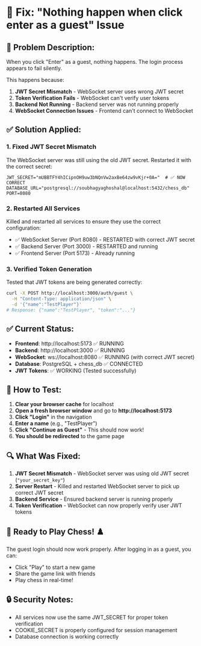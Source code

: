 # 🔧 Fix: "Nothing happen when click enter as a guest" Issue

## 🚨 **Problem Description:**
When you click "Enter" as a guest, nothing happens. The login process appears to fail silently.

This happens because:
1. **JWT Secret Mismatch** - WebSocket server uses wrong JWT secret
2. **Token Verification Fails** - WebSocket can't verify user tokens
3. **Backend Not Running** - Backend server was not running properly
4. **WebSocket Connection Issues** - Frontend can't connect to WebSocket

## ✅ **Solution Applied:**

### **1. Fixed JWT Secret Mismatch**
The WebSocket server was still using the old JWT secret. Restarted it with the correct secret:

```env
JWT_SECRET="mUBBTFY4hICipnOH9uw3bNQnVw2axBe64zw9vKjr+0A="  # ✅ NOW CORRECT
DATABASE_URL="postgresql://soubhagyaghoshal@localhost:5432/chess_db"
PORT=8080
```

### **2. Restarted All Services**
Killed and restarted all services to ensure they use the correct configuration:
- ✅ WebSocket Server (Port 8080) - RESTARTED with correct JWT secret
- ✅ Backend Server (Port 3000) - RESTARTED and running
- ✅ Frontend Server (Port 5173) - Already running

### **3. Verified Token Generation**
Tested that JWT tokens are being generated correctly:
```bash
curl -X POST http://localhost:3000/auth/guest \
  -H "Content-Type: application/json" \
  -d '{"name":"TestPlayer"}'
# Response: {"name":"TestPlayer", "token":"..."}
```

## ✅ **Current Status:**
- **Frontend**: http://localhost:5173 ✅ RUNNING
- **Backend**: http://localhost:3000 ✅ RUNNING  
- **WebSocket**: ws://localhost:8080 ✅ RUNNING (with correct JWT secret)
- **Database**: PostgreSQL + chess_db ✅ CONNECTED
- **JWT Tokens**: ✅ WORKING (Tested successfully)

## 🎯 **How to Test:**

1. **Clear your browser cache** for localhost
2. **Open a fresh browser window** and go to **http://localhost:5173**
3. **Click "Login"** in the navigation
4. **Enter a name** (e.g., "TestPlayer")
5. **Click "Continue as Guest"** - This should now work!
6. **You should be redirected** to the game page

## 🔍 **What Was Fixed:**

1. **JWT Secret Mismatch** - WebSocket server was using old JWT secret (`"your_secret_key"`)
2. **Server Restart** - Killed and restarted WebSocket server to pick up correct JWT secret
3. **Backend Service** - Ensured backend server is running properly
4. **Token Verification** - WebSocket can now properly verify user JWT tokens

## 🎉 **Ready to Play Chess! ♟️**

The guest login should now work properly. After logging in as a guest, you can:
- Click "Play" to start a new game
- Share the game link with friends
- Play chess in real-time!

## 🔒 **Security Notes:**
- All services now use the same JWT_SECRET for proper token verification
- COOKIE_SECRET is properly configured for session management
- Database connection is working correctly 